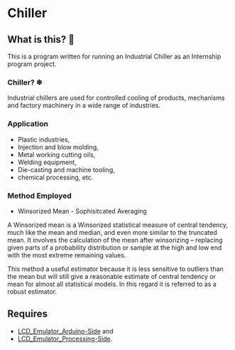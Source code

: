 # Chiller

## What is this? 🤔
This is a program written for running an Industrial Chiller as an Internship program project.

### Chiller? ❄
Industrial chillers are used for controlled cooling of products, mechanisms and factory machinery in a wide range of industries.

### Application
 * Plastic industries,
 * Injection and blow molding,
 * Metal working cutting oils,
 * Welding equipment,
 * Die-casting and machine tooling,
 * chemical processing, etc.

### Method Employed
* Winsorized Mean - Sophisitcated Averaging

A Winsorized mean is a Winsorized statistical measure of central tendency, much like the mean and median, and even more similar to the truncated mean. It involves the calculation of the mean after winsorizing – replacing given parts of a probability distribution or sample at the high and low end with the most extreme remaining values.

This method a useful estimator because it is less sensitive to outliers than the mean but will still give a reasonable estimate of central tendency or mean for almost all statistical models. In this regard it is referred to as a robust estimator.


## Requires
* [LCD_Emulator_Arduino-Side](https://github.com/AbelWondafrash/LCD_Emulator_Arduino-side) and
* [LCD_Emulator_Processing-Side](https://github.com/AbelWondafrash/LCD_Emulator_Processing-Side).

